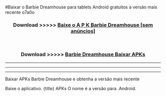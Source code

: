 #Baixar o Barbie Dreamhouse   para tablets Android gratuitos a versão mais recente o7a0o


<div align="center">
<h3>Download >>>>> <a href="https://pt-web.web.app/?pt= Barbie Dreamhouse ">Baixe o A P K Barbie Dreamhouse  [sem anúncios]</a></h3><br>

<h3>Download >>>>> <a href="https://pt-web.web.app/?pt= Barbie Dreamhouse ">Barbie Dreamhouse  Baixar APKs</a></h3>
</div>

----------------------------------------------------------

----------------------------------------------------------

----------------------------------------------------------

Baixar APKs Barbie Dreamhouse  e obtenha a versão mais recente

Baixe o aplicativo. {title} APKs O nome é a versão para .Android.


